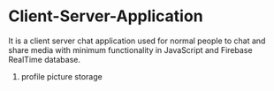 # Client-Server-Application
It is a client server chat application used for normal people to chat and share media with minimum functionality in JavaScript and Firebase RealTime database.

1) profile picture storage
